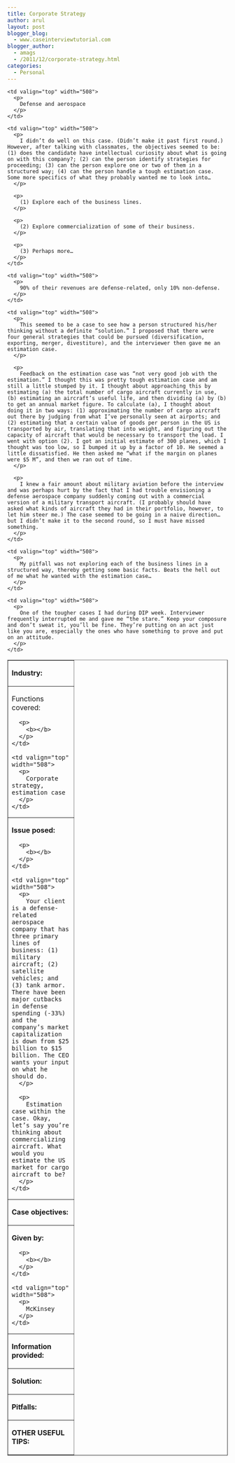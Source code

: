 ```yaml
---
title: Corporate Strategy
author: arul
layout: post
blogger_blog:
  - www.caseinterviewtutorial.com
blogger_author:
  - amags
  - /2011/12/corporate-strategy.html
categories:
  - Personal
---
```

<table border="1" cellspacing="0" cellpadding="0">
  <tr>
    <td valign="top" width="134">
      <p>
        <b>Industry:</b>
      </p>
    </td>
    
    <td valign="top" width="508">
      <p>
        Defense and aerospace
      </p>
    </td>
  </tr>
  
  <tr>
    <td valign="top" width="134">
      <p>
        Functions covered:
      </p>
      
      <p>
        <b></b>
      </p>
    </td>
    
    <td valign="top" width="508">
      <p>
        Corporate strategy, estimation case
      </p>
    </td>
  </tr>
  
  <tr>
    <td valign="top" width="134">
      <p>
        <b>Issue posed:</b>
      </p>
      
      <p>
        <b></b>
      </p>
    </td>
    
    <td valign="top" width="508">
      <p>
        Your client is a defense-related aerospace company that has three primary lines of business: (1) military aircraft; (2) satellite vehicles; and (3) tank armor. There have been major cutbacks in defense spending (-33%) and the company’s market capitalization is down from $25 billion to $15 billion. The CEO wants your input on what he should do.
      </p>
      
      <p>
        Estimation case within the case. Okay, let’s say you’re thinking about commercializing aircraft. What would you estimate the US market for cargo aircraft to be?
      </p>
    </td>
  </tr>
  
  <tr>
    <td valign="top" width="134">
      <p>
        <b>Case objectives:</b>
      </p>
    </td>
    
    <td valign="top" width="508">
      <p>
        I didn’t do well on this case. (Didn’t make it past first round.) However, after talking with classmates, the objectives seemed to be: (1) does the candidate have intellectual curiosity about what is going on with this company?; (2) can the person identify strategies for proceeding; (3) can the person explore one or two of them in a structured way; (4) can the person handle a tough estimation case. Some more specifics of what they probably wanted me to look into…
      </p>
      
      <p>
        (1) Explore each of the business lines.
      </p>
      
      <p>
        (2) Explore commercialization of some of their business.
      </p>
      
      <p>
        (3) Perhaps more…
      </p>
    </td>
  </tr>
  
  <tr>
    <td valign="top" width="134">
      <p>
        <b>Given by:</b>
      </p>
      
      <p>
        <b></b>
      </p>
    </td>
    
    <td valign="top" width="508">
      <p>
        McKinsey
      </p>
    </td>
  </tr>
  
  <tr>
    <td valign="top" width="134">
      <p>
        <b>Information provided:</b>
      </p>
    </td>
    
    <td valign="top" width="508">
      <p>
        90% of their revenues are defense-related, only 10% non-defense.
      </p>
    </td>
  </tr>
  
  <tr>
    <td valign="top" width="134">
      <p>
        <b>Solution:</b>
      </p>
    </td>
    
    <td valign="top" width="508">
      <p>
        This seemed to be a case to see how a person structured his/her thinking without a definite “solution.” I proposed that there were four general strategies that could be pursued (diversification, exporting, merger, divestiture), and the interviewer then gave me an estimation case.
      </p>
      
      <p>
        Feedback on the estimation case was “not very good job with the estimation.” I thought this was pretty tough estimation case and am still a little stumped by it. I thought about approaching this by estimating (a) the total number of cargo aircraft currently in use, (b) estimating an aircraft’s useful life, and then dividing (a) by (b) to get an annual market figure. To calculate (a), I thought about doing it in two ways: (1) approximating the number of cargo aircraft out there by judging from what I’ve personally seen at airports; and (2) estimating that a certain value of goods per person in the US is transported by air, translating that into weight, and figuring out the capacity of aircraft that would be necessary to transport the load. I went with option (2). I got an initial estimate of 300 planes, which I thought was too low, so I bumped it up by a factor of 10. He seemed a little dissatisfied. He then asked me “what if the margin on planes were $5 M”, and then we ran out of time.
      </p>
      
      <p>
        I knew a fair amount about military aviation before the interview and was perhaps hurt by the fact that I had trouble envisioning a defense aerospace company suddenly coming out with a commercial version of a military transport aircraft. (I probably should have asked what kinds of aircraft they had in their portfolio, however, to let him steer me.) The case seemed to be going in a naive direction… but I didn’t make it to the second round, so I must have missed something.
      </p>
    </td>
  </tr>
  
  <tr>
    <td valign="top" width="134">
      <p>
        <b>Pitfalls:</b>
      </p>
    </td>
    
    <td valign="top" width="508">
      <p>
        My pitfall was not exploring each of the business lines in a structured way, thereby getting some basic facts. Beats the hell out of me what he wanted with the estimation case…
      </p>
    </td>
  </tr>
  
  <tr>
    <td valign="top" width="134">
      <p>
        <b>OTHER USEFUL TIPS:</b>
      </p>
    </td>
    
    <td valign="top" width="508">
      <p>
        One of the tougher cases I had during DIP week. Interviewer frequently interrupted me and gave me “the stare.” Keep your composure and don’t sweat it, you’ll be fine. They’re putting on an act just like you are, especially the ones who have something to prove and put on an attitude.
      </p>
    </td>
  </tr>
</table>
